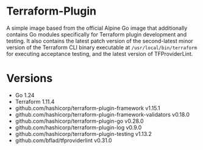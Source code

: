 # Terraform-Plugin

A simple image based from the official Alpine Go image that additionally contains Go modules specifically for Terraform plugin development and testing. It also contains the latest patch version of the second-latest minor version of the Terraform CLI binary executable at `/usr/local/bin/terraform` for executing acceptance testing, and the latest version of TFProviderLint.

# Versions

- Go 1.24
- Terraform 1.11.4
- github.com/hashicorp/terraform-plugin-framework v1.15.1
- github.com/hashicorp/terraform-plugin-framework-validators v0.18.0
- github.com/hashicorp/terraform-plugin-go v0.28.0
- github.com/hashicorp/terraform-plugin-log v0.9.0
- github.com/hashicorp/terraform-plugin-testing v1.13.2
- github.com/bflad/tfproviderlint v0.31.0